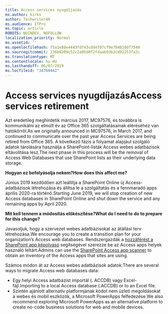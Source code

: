 ```yaml
---
title: Access services nyugdíjazás
ms.author: kirks
author: Techwriter40
ms.audience: ITPro
ms.topic: article
ROBOTS: NOINDEX, NOFOLLOW
localization_priority: Normal
ms.assetid: ''
ms.openlocfilehash: f5a1e88e4443fdf43cdd4f07cf9e784810df7540
ms.sourcegitcommit: 136b8209c52c2a05d0f2fdaab93b2cd92253fa2c
ms.translationtype: MT
ms.contentlocale: hu-HU
ms.lasthandoff: 06/07/2019
ms.locfileid: "34769442"
---
```

# <a name="access-services-retirement"></a><span data-ttu-id="657c5-102">Access services nyugdíjazás</span><span class="sxs-lookup"><span data-stu-id="657c5-102">Access services retirement</span></span>

<span data-ttu-id="657c5-103">Azt eredetileg meghirdetik március 2017, MC97576, és továbbra is kommunikálni az elmúlt év az Office 365 szolgáltatásainak eléréséhez van hatókörről.</span><span class="sxs-lookup"><span data-stu-id="657c5-103">As we originally announced in MC97576, in March 2017, and continued to communicate over the past year Access Services are being retired from Office 365.</span></span> <span data-ttu-id="657c5-104">A következő fázis a folyamat alapjául szolgáló adatok tárolására használja a SharePoint-listák Access webes adatbázisok eltávolítása lesz.</span><span class="sxs-lookup"><span data-stu-id="657c5-104">The next phase in this process will be the removal of Access Web Databases that use SharePoint lists as their underlying data storage.</span></span>

<span data-ttu-id="657c5-105">**Hogyan ez befolyásolja nekem?**</span><span class="sxs-lookup"><span data-stu-id="657c5-105">**How does this affect me?**</span></span>

<span data-ttu-id="657c5-106">Június 2019 kezdődően azt leállítja a SharePoint Online új Access-adatbázisok létrehozása és állítsa le a szolgáltatás és a fennmaradó apps április 2020-ra történő.</span><span class="sxs-lookup"><span data-stu-id="657c5-106">Starting June 2019, we will stop creation of new Access databases in SharePoint Online and shut down the service and any remaining apps by April 2020.</span></span>

<span data-ttu-id="657c5-107">**Mit kell tennem a módosítás előkészítése?**</span><span class="sxs-lookup"><span data-stu-id="657c5-107">**What do I need to do to prepare for this change?**</span></span>

<span data-ttu-id="657c5-108">Javasoljuk, hogy a szervezet webes adatbázisokat az átállási terv létrehozása.</span><span class="sxs-lookup"><span data-stu-id="657c5-108">We encourage you to create a transition plan for your organization’s Access web databases.</span></span> <span data-ttu-id="657c5-109">Rendszergazdák a [hozzáférést a SharePoint app képolvasó](https://github.com/SharePoint/PnP-Tools/tree/master/Solutions/SharePoint.AccessApp.Scanner) segítségével szerezze be az Access apps helyek használó leltárt.</span><span class="sxs-lookup"><span data-stu-id="657c5-109">Admins can use the [SharePoint Access app scanner](https://github.com/SharePoint/PnP-Tools/tree/master/Solutions/SharePoint.AccessApp.Scanner) to obtain an inventory of the Access apps that sites are using.</span></span> 

<span data-ttu-id="657c5-110">Számos módon át az Access webes adatbázisok adatok:</span><span class="sxs-lookup"><span data-stu-id="657c5-110">There are several ways to migrate Access web databases data:</span></span>

- <span data-ttu-id="657c5-111">Egy helyi Access adatbázist importál (. ACCDB) vagy Excel-fájl.</span><span class="sxs-lookup"><span data-stu-id="657c5-111">Importing to a local Access database (.ACCDB) or to an Excel file.</span></span>
- <span data-ttu-id="657c5-112">Szintén ajánlott alternatív platformjának kódot nem üzleti megoldásokat a webes és mobil eszközök, a Microsoft PowerApps felfedezése.</span><span class="sxs-lookup"><span data-stu-id="657c5-112">We also recommend exploring Microsoft PowerApps as an alternative platform to create no-code business solutions for web and mobile devices.</span></span>